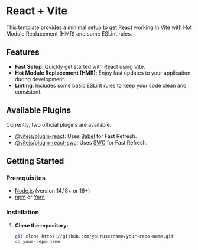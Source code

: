 # React + Vite

This template provides a minimal setup to get React working in Vite with Hot Module Replacement (HMR) and some ESLint rules.

## Features

- **Fast Setup**: Quickly get started with React using Vite.
- **Hot Module Replacement (HMR)**: Enjoy fast updates to your application during development.
- **Linting**: Includes some basic ESLint rules to keep your code clean and consistent.

## Available Plugins

Currently, two official plugins are available:

- [@vitejs/plugin-react](https://github.com/vitejs/vite-plugin-react/blob/main/packages/plugin-react/README.md): Uses [Babel](https://babeljs.io/) for Fast Refresh.
- [@vitejs/plugin-react-swc](https://github.com/vitejs/vite-plugin-react-swc): Uses [SWC](https://swc.rs/) for Fast Refresh.

## Getting Started

### Prerequisites

- [Node.js](https://nodejs.org/) (version 14.18+ or 16+)
- [npm](https://www.npmjs.com/) or [Yarn](https://yarnpkg.com/)

### Installation

1. **Clone the repository:**

   ```sh
   git clone https://github.com/yourusername/your-repo-name.git
   cd your-repo-name
